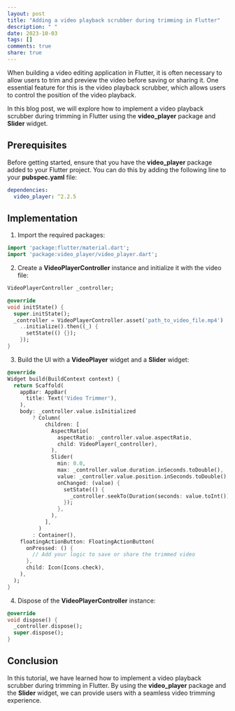 ```yaml
---
layout: post
title: "Adding a video playback scrubber during trimming in Flutter"
description: " "
date: 2023-10-03
tags: []
comments: true
share: true
---
```


When building a video editing application in Flutter, it is often necessary to allow users to trim and preview the video before saving or sharing it. One essential feature for this is the video playback scrubber, which allows users to control the position of the video playback.

In this blog post, we will explore how to implement a video playback scrubber during trimming in Flutter using the **video_player** package and **Slider** widget.

## Prerequisites

Before getting started, ensure that you have the **video_player** package added to your Flutter project. You can do this by adding the following line to your **pubspec.yaml** file:

```yaml
dependencies:
  video_player: ^2.2.5
```

## Implementation

1. Import the required packages:

```dart
import 'package:flutter/material.dart';
import 'package:video_player/video_player.dart';
```

2. Create a **VideoPlayerController** instance and initialize it with the video file:

```dart
VideoPlayerController _controller;

@override
void initState() {
  super.initState();
  _controller = VideoPlayerController.asset('path_to_video_file.mp4')
    ..initialize().then((_) {
      setState(() {});
    });
}
```

3. Build the UI with a **VideoPlayer** widget and a **Slider** widget:

```dart
@override
Widget build(BuildContext context) {
  return Scaffold(
    appBar: AppBar(
      title: Text('Video Trimmer'),
    ),
    body: _controller.value.isInitialized
        ? Column(
            children: [
              AspectRatio(
                aspectRatio: _controller.value.aspectRatio,
                child: VideoPlayer(_controller),
              ),
              Slider(
                min: 0.0,
                max: _controller.value.duration.inSeconds.toDouble(),
                value: _controller.value.position.inSeconds.toDouble(),
                onChanged: (value) {
                  setState(() {
                    _controller.seekTo(Duration(seconds: value.toInt()));
                  });
                },
              ),
            ],
          )
        : Container(),
    floatingActionButton: FloatingActionButton(
      onPressed: () {
        // Add your logic to save or share the trimmed video
      },
      child: Icon(Icons.check),
    ),
  );
}
```

4. Dispose of the **VideoPlayerController** instance:

```dart
@override
void dispose() {
  _controller.dispose();
  super.dispose();
}
```

## Conclusion

In this tutorial, we have learned how to implement a video playback scrubber during trimming in Flutter. By using the **video_player** package and the **Slider** widget, we can provide users with a seamless video trimming experience.